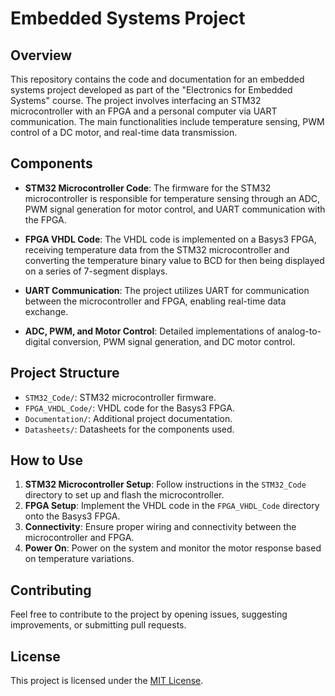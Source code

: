 # Embedded Systems Project

## Overview

This repository contains the code and documentation for an embedded systems project developed as part of the "Electronics for Embedded Systems" course. The project involves interfacing an STM32 microcontroller with an FPGA and a personal computer via UART communication. The main functionalities include temperature sensing, PWM control of a DC motor, and real-time data transmission.

## Components

- **STM32 Microcontroller Code**: The firmware for the STM32 microcontroller is responsible for temperature sensing through an ADC, PWM signal generation for motor control, and UART communication with the FPGA.

- **FPGA VHDL Code**: The VHDL code is implemented on a Basys3 FPGA, receiving temperature data from the STM32 microcontroller and converting the temperature binary value to BCD for then being displayed on a series of 7-segment displays.

- **UART Communication**: The project utilizes UART for communication between the microcontroller and FPGA, enabling real-time data exchange.

- **ADC, PWM, and Motor Control**: Detailed implementations of analog-to-digital conversion, PWM signal generation, and DC motor control.

## Project Structure

- `STM32_Code/`: STM32 microcontroller firmware.
- `FPGA_VHDL_Code/`: VHDL code for the Basys3 FPGA.
- `Documentation/`: Additional project documentation.
- `Datasheets/`: Datasheets for the components used.

## How to Use

1. **STM32 Microcontroller Setup**: Follow instructions in the `STM32_Code` directory to set up and flash the microcontroller.
2. **FPGA Setup**: Implement the VHDL code in the `FPGA_VHDL_Code` directory onto the Basys3 FPGA.
3. **Connectivity**: Ensure proper wiring and connectivity between the microcontroller and FPGA.
4. **Power On**: Power on the system and monitor the motor response based on temperature variations.

## Contributing

Feel free to contribute to the project by opening issues, suggesting improvements, or submitting pull requests.

## License

This project is licensed under the [MIT License](LICENSE).
